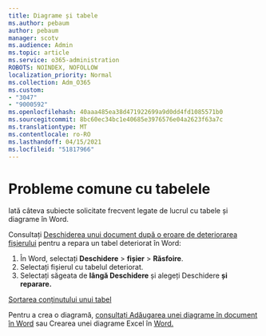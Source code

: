 ```yaml
---
title: Diagrame și tabele
ms.author: pebaum
author: pebaum
manager: scotv
ms.audience: Admin
ms.topic: article
ms.service: o365-administration
ROBOTS: NOINDEX, NOFOLLOW
localization_priority: Normal
ms.collection: Adm_O365
ms.custom:
- "3047"
- "9000592"
ms.openlocfilehash: 40aaa485ea38d471922699a9d0dd4fd1085571b0
ms.sourcegitcommit: 8bc60ec34bc1e40685e3976576e04a2623f63a7c
ms.translationtype: MT
ms.contentlocale: ro-RO
ms.lasthandoff: 04/15/2021
ms.locfileid: "51817966"
---
```

# <a name="common-issues-with-tables"></a>Probleme comune cu tabelele 

Iată câteva subiecte solicitate frecvent legate de lucrul cu tabele și diagrame în Word.

Consultați [Deschiderea unui document după o eroare de deteriorarea fișierului](https://support.office.com/article/47df9d48-2165-4411-a699-1786ac734bc3) pentru a repara un tabel deteriorat în Word:

 1. În Word, selectați **Deschidere**  >  **fișier**  >  **Răsfoire**.
 2. Selectați fișierul cu tabelul deteriorat.
 3. Selectați săgeata de **lângă Deschidere** și alegeți Deschidere **și reparare.**

[Sortarea conținutului unui tabel](https://support.office.com/article/F8392477-4613-49CD-ABA6-7C2E48F1D91F)

Pentru a crea o diagramă, [consultați Adăugarea unei diagrame în document în Word](https://support.office.com/article/ff48e3eb-5e04-4368-a39e-20df7c798932) sau Crearea unei diagrame Excel în [Word.](https://support.office.com/article/11A7D2F0-4487-4A9B-BBC6-D50916CD4A57)